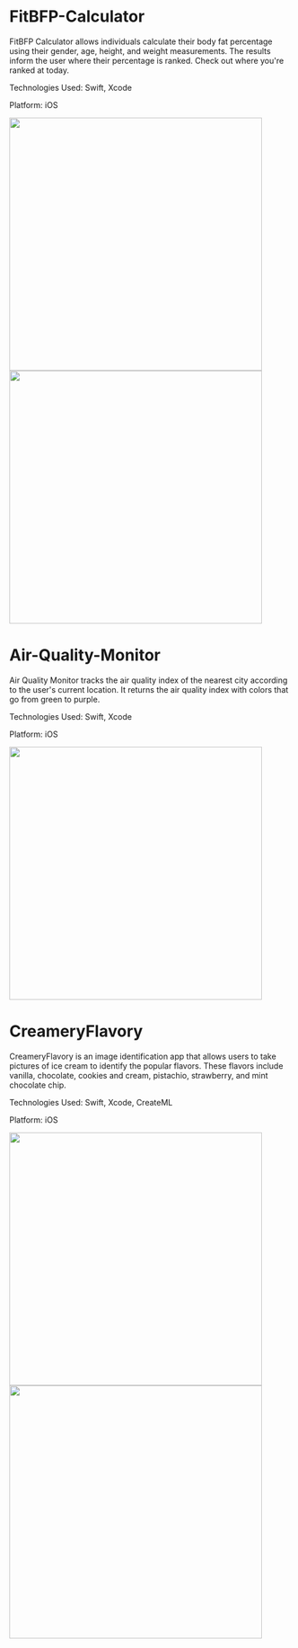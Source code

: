 # FitBFP-Calculator
FitBFP Calculator allows individuals calculate their body fat percentage using their gender, age, height, and weight measurements. The results inform the user where their percentage is ranked. Check out where you're ranked at today. 

Technologies Used: Swift, Xcode

Platform: iOS

<img src="https://user-images.githubusercontent.com/46203817/98313549-b611a880-1f99-11eb-927d-cc156061958d.png" width="450" height="450"/><img src="https://user-images.githubusercontent.com/46203817/98313599-d2ade080-1f99-11eb-91de-789234d9bca9.png" width="450" height="450"/> 




# Air-Quality-Monitor
Air Quality Monitor tracks the air quality index of the nearest city according to the user's current location. 
It returns the air quality index with colors that go from green to purple.  

Technologies Used: Swift, Xcode

Platform: iOS

<img src="https://user-images.githubusercontent.com/46203817/98318882-325db900-1fa5-11eb-82e3-56d1f459b5dc.png" width="450" height="450"/>



# CreameryFlavory
CreameryFlavory is an image identification app that allows users to take pictures of ice cream to identify the popular flavors. These flavors include vanilla, chocolate, cookies and cream, pistachio, strawberry, and mint chocolate chip.

Technologies Used: Swift, Xcode, CreateML

Platform: iOS

<img src="https://user-images.githubusercontent.com/46203817/100156216-26f80200-2e6e-11eb-883b-a9217e90a5d0.png" width="450" height="450"/><img src="https://user-images.githubusercontent.com/46203817/100156210-2495a800-2e6e-11eb-8c50-cc3539dcffb4.png" width="450" height="450"/> 
